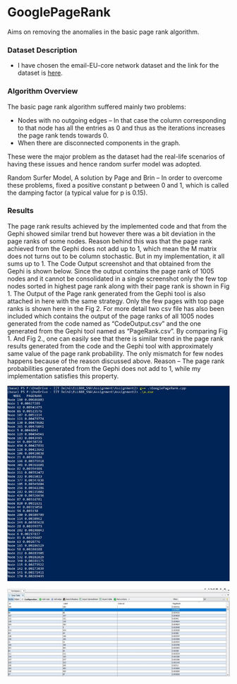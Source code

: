 # GooglePageRank
Aims on removing the anomalies in the basic page rank algorithm.


### Dataset Description
* I have chosen the email-EU-core network dataset and the link for the dataset is [here](https://snap.stanford.edu/data/email-Eu-core.html).

### Algorithm Overview
The basic page rank algorithm suffered mainly two problems: 
*	Nodes with no outgoing edges – In that case the column corresponding to that node has all the entries as 0 and thus as the iterations increases the page rank tends towards 0.
*	When there are disconnected components in the graph.

These were the major problem as the dataset had the real-life scenarios of having these issues and hence random surfer model was adopted.

Random Surfer Model, A solution by Page and Brin –
In order to overcome these problems, fixed a positive constant p between 0 and 1, which is called the damping factor (a typical value for p is 0.15). 

### Results

The page rank results achieved by the implemented code and that from the Gephi showed similar trend but however there was a bit deviation in the page ranks of some nodes. Reason behind this was that the page rank achieved from the Gephi does not add up to 1, which mean the M matrix does not turns out to be column stochastic. But in my implementation, it all sums up to 1. 
The Code Output screenshot and that obtained from the Gephi is shown below. Since the output contains the page rank of 1005 nodes and it cannot be consolidated in a single screenshot only the few top nodes sorted in highest page rank along with their page rank is shown in Fig 1.
The Output of the Page rank generated from the Gephi tool is also attached in here with the same strategy. Only the few pages with top page ranks is shown here in the Fig 2.
For more detail two csv file has also been included which contains the output of the page ranks of all 1005 nodes generated from the code named as “CodeOutput.csv” and the one generated from the Gephi tool named as “PageRank.csv”.
By comparing Fig 1. And Fig 2., one can easily see that there is similar trend in the page rank results generated from the code and the Gephi tool with approximately same value of the page rank probability. The only mismatch for few nodes happens because of the reason discussed above. Reason – The page rank probabilities generated from the Gephi does not add to 1, while my implementation satisfies this property.




![](Images/CodeOutput.jpg)

![](Images/PageRankGephi.jpg)
